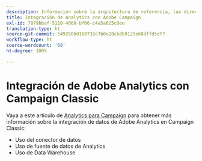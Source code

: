 ```yaml
---
description: Información sobre la arquitectura de referencia, las directrices, los pasos de configuración y las pruebas que los especialistas en implementación deben seguir al integrar Adobe Analytics con Adobe Campaign.
title: Integración de Analytics con Adobe Campaign
exl-id: 7079bbaf-5110-4068-bf66-c4a5a625c9ee
translation-type: ht
source-git-commit: 549258b0168733c7b0e28cb8b9125e68dffd5df7
workflow-type: ht
source-wordcount: '68'
ht-degree: 100%

---
```


# Integración de Adobe Analytics con Campaign Classic

Vaya a este artículo de [Analytics para Campaign](https://helpx.adobe.com/es/marketing-cloud/how-to/analytics-ac.html) para obtener más información sobre la integración de datos de Adobe Analytics en Campaign Classic:

* Uso del conector de datos
* Uso de fuente de datos de Analytics
* Uso de Data Warehouse
